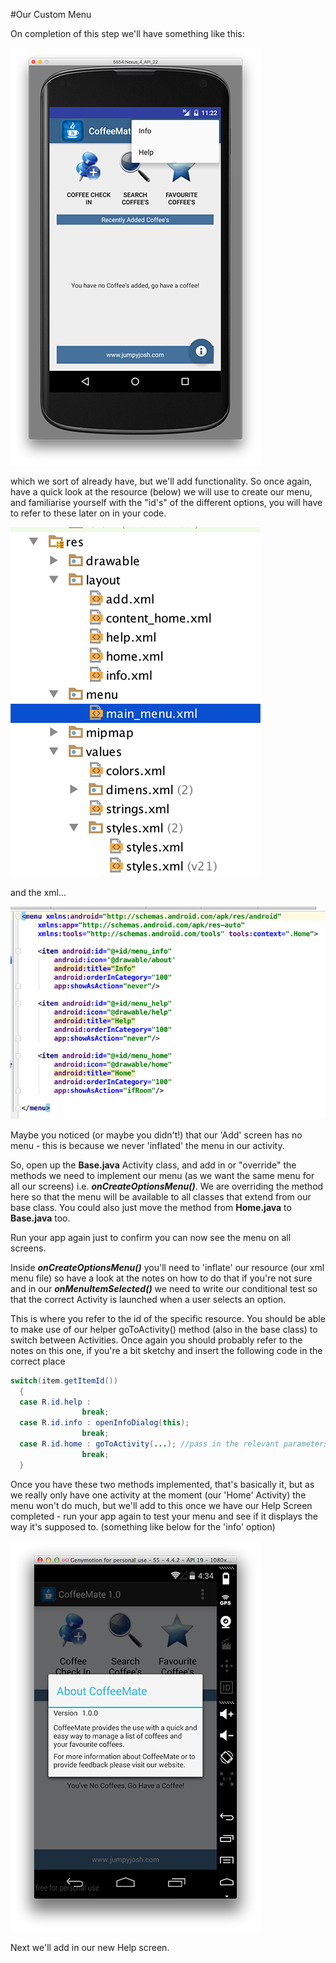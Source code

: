 #Our Custom Menu

On completion of this step we'll have something like this:

![](../img/starterappmenu.png)

which we sort of already have, but we'll add functionality. So once again, have a quick look at the resource (below) we will use to create our menu, and familiarise yourself with the "id's" of the different options, you will have to refer to these later on in your code.

![](../img/lab2s301.png)

and the xml...

![](../img/lab2s302.png)

Maybe you noticed (or maybe you didn't!) that our 'Add' screen has no menu - this is because we never 'inflated' the menu in our activity. 

So, open up the <b>Base.java</b> Activity class, and add in or "override" the methods we need to implement our menu (as we want the same menu for all our screens) i.e. <b><i>onCreateOptionsMenu()</i></b>. We are overriding the method here so that the menu will be available to all classes that extend from our base class. You could also just move the method from <b>Home.java</b> to <b>Base.java</b> too.

Run your app again just to confirm you can now see the menu on all screens.

Inside <b><i>onCreateOptionsMenu()</i></b> you'll need to 'inflate' our resource (our xml menu file) so have a look at the notes on how to do that if you're not sure and in our <b><i>onMenuItemSelected()</i></b> we need to write our conditional test so that the correct Activity is launched when a user selects an option. 

This is where you refer to the id of the specific resource. You should be able to make use of our helper goToActivity() method (also in the base class) to switch between Activities.  Once again you should probably refer to the notes on this one, if you're a bit sketchy and insert the following code in the correct place

~~~java
switch(item.getItemId()) 
  {
  case R.id.help : 
                break;
  case R.id.info : openInfoDialog(this);
                break;
  case R.id.home : goToActivity(...); //pass in the relevant parameters 
                break;
  }
~~~

Once you have these two methods implemented, that's basically it, but as we really only have one activity at the moment (our 'Home' Activity) the menu won't do much, but we'll add to this once we have our Help Screen completed - run your app again to test your menu and see if it displays the way it's supposed to. (something like below for the 'info' option)

![](../img/lab207.png)

Next we'll add in our new Help screen.


